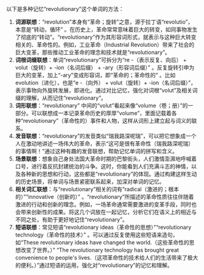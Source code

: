 以下是多种记忆“revolutionary”这个单词的方法：
1. **词源联想**：“revolution”本身有“革命；旋转”之意，源于拉丁语“revolutio”，本意是“转动，循环” 。在历史上，革命常常意味着巨大的转变，如同事物发生了彻底的“转动”。“revolutionary”作为其形容词形式，就表示与这种巨大转变相关的、革命性的。例如，工业革命（Industrial Revolution）带来了社会的巨大变革，那些推动工业革命的理念和技术就是“revolutionary”。
2. **词根词缀联想**：单词“revolutionary”可拆分为“re -（表示反复、向后） + volut（旋转）+ -ion（名词后缀） + -ary（形容词后缀）” 。反复旋转引申为巨大的变革，加上“-ary”变成形容词，即“革命的；革命性的” 。比如evolution（进化），也是“e -（向外） + volut（旋转）+ -ion（名词后缀）”，表示事物向外旋转发展，即进化。通过对比记忆，强化对词根“volut”及相关词缀的理解，从而记住“revolutionary”。
3. **词形联想**：“revolutionary” 中间的“volut”看起来像“volume（卷；册）”的一部分。可以联想成一本记录革命历史的厚厚“volume”，里面记载着各种“revolutionary”（革命性的）事件和人物，这样从词形上建立起与词义的联系。
4. **发音联想**：“revolutionary”的发音类似“瑞我路深呢瑞”，可以把它想象成一个人在激动地讲述一场伟大的革命，表示“这可是很有革命性（瑞我路深呢瑞）的事情啊！”通过这种有趣的发音联想，帮助记忆单词的拼写和含义。
5. **场景联想**：想象自己身处法国大革命时期的巴黎街头，人们激情澎湃地呼喊着口号，进行着反抗封建统治的斗争。这时，你能看到人们充满斗志的神情，以及各种新的思想和行动，这些都是“revolutionary”的体现。通过构建这样生动的历史场景，将单词与场景紧密联系起来，加深对单词的记忆。
6. **相关词汇联想**：与“revolutionary”相关的词有“radical（激进的；根本的）”“innovative（创新的）” 。“revolutionary”所描述的革命性质往往伴随着激进的行动和创新的理念。例如，一场革命通常需要激进的变革手段，同时也会带来创新性的成果。将这几个词放在一起记忆，分析它们在语义上的相近与不同之处，有助于更好地记住“revolutionary”。
7. **短语联想**：常见短语“revolutionary ideas（革命性的思想）”“revolutionary technology（革命性的技术）” 。可以通过反复使用这些短语来造句，如“These revolutionary ideas have changed the world.（这些革命性的思想改变了世界。）” “The revolutionary technology has brought great convenience to people's lives.（这项革命性的技术给人们的生活带来了极大的便利。）”通过短语的运用，强化对“revolutionary”的记忆和理解。 